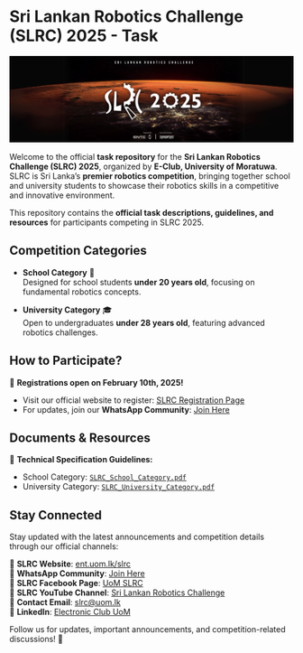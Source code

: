 # Sri Lankan Robotics Challenge (SLRC) 2025 - Task

<p align="center">
  <img src="assets/slrc_banner.png" alt="SLRC Banner" width="1000" height="auto">
</p>

Welcome to the official **task repository** for the **Sri Lankan Robotics Challenge (SLRC) 2025**, organized by **E-Club, University of Moratuwa**. SLRC is Sri Lanka’s **premier robotics competition**, bringing together school and university students to showcase their robotics skills in a competitive and innovative environment.  

This repository contains the **official task descriptions, guidelines, and resources** for participants competing in SLRC 2025.  

## Competition Categories
- **School Category** 🏫  
  Designed for school students **under 20 years old**, focusing on fundamental robotics concepts.
  
- **University Category** 🎓  
  Open to undergraduates **under 28 years old**, featuring advanced robotics challenges.

## How to Participate?
📢 **Registrations open on February 10th, 2025!**  
- Visit our official website to register: [SLRC Registration Page](https://ent.uom.lk/slrc/)  
- For updates, join our **WhatsApp Community**: [Join Here](https://chat.whatsapp.com/Hw05TgcbmuMIp2ofnunYWv)  

## Documents & Resources
📄 **Technical Specification Guidelines:**  
- School Category: [`SLRC_School_Category.pdf`](docs/SLRC_School_Category.pdf)  
- University Category: [`SLRC_University_Category.pdf`](docs/SLRC_University_Category.pdf)  

## Stay Connected

Stay updated with the latest announcements and competition details through our official channels:

📌 **SLRC Website**: [ent.uom.lk/slrc](https://ent.uom.lk/slrc)  
📌 **WhatsApp Community**: [Join Here](https://chat.whatsapp.com/Hw05TgcbmuMIp2ofnunYWv)  
📌 **SLRC Facebook Page**: [UoM SLRC](https://facebook.com/UoM.SLRC)  
📌 **SLRC YouTube Channel**: [Sri Lankan Robotics Challenge](https://www.youtube.com/@srilankanroboticschallenge2341)  
📌 **Contact Email**: [slrc@uom.lk](mailto:slrc@uom.lk)  
📌 **LinkedIn**: [Electronic Club UoM](https://www.linkedin.com/company/electronic-club-uom/)  

Follow us for updates, important announcements, and competition-related discussions! 🚀  
